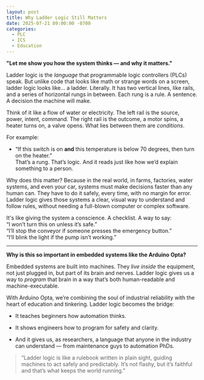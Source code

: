 ```yaml
---
layout: post
title: Why Ladder Logic Still Matters
date: 2025-07-21 09:00:00 -0700
categories:
  - PLC
  - ICS
  - Education
---
```



**"Let me show you how the system thinks — and why it matters."**

Ladder logic is the _language_ that programmable logic controllers (PLCs) speak. But unlike code that looks like math or strange words on a screen, ladder logic looks like... a ladder. Literally. It has two vertical lines, like rails, and a series of horizontal rungs in between. Each rung is a rule. A sentence. A decision the machine will make.

Think of it like a flow of water or electricity. The left rail is the source, power, intent, command. The right rail is the outcome, a motor spins, a heater turns on, a valve opens. What lies between them are _conditions_.

For example:

- “If this switch is on **and** this temperature is below 70 degrees, then turn on the heater.”  
    That’s a rung. That’s logic. And it reads just like how we’d explain something to a person.
    

Why does this matter? Because in the real world, in farms, factories, water systems, and even your car, systems must make decisions faster than any human can. They have to do it safely, every time, with no margin for error. Ladder logic gives those systems a clear, visual way to understand and follow rules, without needing a full-blown computer or complex software.

It's like giving the system a conscience. A checklist. A way to say:  
“I won’t turn this on unless it’s safe.”  
“I’ll stop the conveyor if someone presses the emergency button.”  
“I’ll blink the light if the pump isn’t working.”

---

**Why is this so important in embedded systems like the Arduino Opta?**

Embedded systems are built into machines. They _live inside_ the equipment, not just plugged in, but part of its brain and nerves. Ladder logic gives us a way to _program_ that brain in a way that’s both human-readable and machine-executable.

With Arduino Opta, we’re combining the soul of industrial reliability with the heart of education and tinkering. Ladder logic becomes the bridge:

- It teaches beginners how automation thinks.
    
- It shows engineers how to program for safety and clarity.
    
- And it gives us, as researchers, a language that anyone in the industry can understand — from maintenance guys to automation PhDs.
    


> “Ladder logic is like a rulebook written in plain sight, guiding machines to act safely and predictably. It’s not flashy, but it’s faithful and that’s what keeps the world running.”


